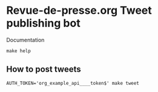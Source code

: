 # Revue-de-presse.org Tweet publishing bot

Documentation


```
make help
```

## How to post tweets

```
AUTH_TOKEN='org_example_api____token$' make tweet
```

